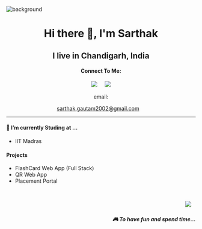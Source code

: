 ![background](image/header.jpeg)
<h1 align='center'> Hi there 👋, I'm Sarthak</h1>

<h2 align='center'>
  I live in Chandigarh, India
</h2>

<h4 align='Center'> Connect To Me:</h4>

<p align='center'>
  <a href="https://twitter.com/iSarthakGautam"><img src="https://img.shields.io/badge/twitter-%231DA1F2.svg?&style=for-the-badge&logo=twitter&logoColor=white" /></a>&nbsp;&nbsp;&nbsp;&nbsp;
  <a href=""><img src="https://img.shields.io/badge/linkedin-%230077B5.svg?&style=for-the-badge&logo=linkedin&logoColor=white" /></a><br>
 </p>
 <p align='center'>email:
  </p>
  <p align='center'>
  <a href="mailto:sarthak.gautam2002@gmail.com">sarthak.gautam2002@gmail.com</a>&nbsp;&nbsp;&nbsp;&nbsp;
</p>


<hr>

<h4>🔭  I’m currently Studing at ...</h4>

<ul>
  <li>IIT Madras</li>
</ul>


<h4>Projects</h4>

<ul>
  <li>FlashCard Web App (Full Stack)</li>
  <li>QR Web App</li>
  <li>Placement Portal</li>
</ul>




<br>
<p align="right">
   <a href="https://www.instagram.com/isarthakgautam/"><img src="https://cdn.exclaimer.com/Handbook%20Images/instagram-icon_32x32.png?_ga=2.170867040.1370694076.1639913984-1585159817.1639913983" /></a>&nbsp;&nbsp;&nbsp;
  
  <h5 align="right">🎮 To have fun and spend time...</h5>
</p>


